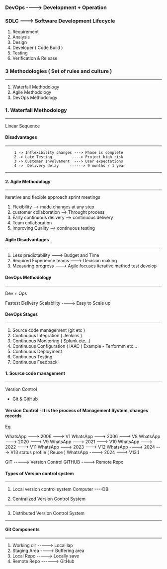 ### DevOps ----> Development + Operation
### SDLC ---> Software Development Lifecycle 
1. Requirement 
2. Analysis
3. Design 
4. Developer ( Code Build )
5. Testing
6. Verification & Release 

### 3 Methodologies  ( Set of rules and culture )
-------------

1. Waterfall Methodology
2. Agile Methodology
3. DevOps Methodology

### 1. Waterfall Methodology
---------------------
   Linear Sequence

#### Disadvantages 
------------
        1 -> Inflexibility changes ---> Phase is complete
        2 -> Late Testing         ----> Project high risk
        3 -> Customer Involvement  ---> User expectations
        4 ->  Delivery delay     ------> 9 months / 1 year

------------------------------------------------

#### 2. Agile Methodology
-----------------
   iterative and flexible approach
   sprint meetings

1. Flexibility --> made changes at any step
2. customer collaboration --> Throught process
3. Early continuous delivery  --> continuous delivery
4. Team collaboration 
5. Improving Quality --> continuous testing 

#### Agile Disadvantages
----------------

1. Less predictability  --->  Budget and Time
2. Required Experience teams ---> Decision making
3. Measuring progress ---> Agile focuses iterative method test develop
 
#### DevOps Methodology
-----------------

Dev + Ops

Fastest Delivery 
Scalability ----> Easy to Scale up 

#### DevOps Stages
------------

1. Source code management (git etc )
2. Continuous Integration ( Jenkins )
3. Continuous Monitoring ( Splunk etc...)
4. Continuous Configuration ( IAAC ) Example - Terformm etc... 
5. Continuous Deployment 
6. Continuous Testing 
7. Continuous Feedback

#### 1. Source code management 
----------------------
Version Control 
* Git & GitHub

#### Version Control  - It is the process of Management System, changes records

Eg 

WhatsApp  ---> 2006 ---> V1
WhatsApp  ---> 2006 ---> V8
WhatsApp  ---> 2020 ---> V9
WhatsApp  ---> 2021 ---> V10
WhatsApp  ---> 2022 ---> V11
WhatsApp  ---> 2023 ---> V12
WhatsApp ----> 2024  ---> V13 status profile ( Reuse )
WhatsApp ----> 2024  ---> V13.1

GIT -----> Version Control
GITHUB  ----> Remote Repo

#### Types of Version control system
---------------------------
1. Local version control system
Computer ----DB

2. Centralized Version Control System
------------------------------

3. Distributed Version Control System 
------------------------------

#### Git Components
-------------
1. Working dir  -----> Local lap
2. Staging Area  ----> Buffering area
3. Local Repo    -----> Locally save 
4. Remote Repo ------>  GitHub 
